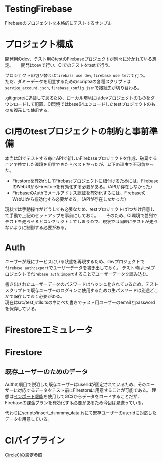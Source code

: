 # TestingFirebase
Firebaseのプロジェクトを本格的にテストするサンプル

# プロジェクト構成
開発用のdev、テスト用のtestのFirebaseプロジェクトが別々に分かれている想定。　　
開発はdevで行い、CIでのテストをtestで行う。

プロジェクトの切り替えは`firebase use dev`, `firebase use test`で行う。  
ただ、ダミーデータを用意するためのscripts/の各種スクリプトは`service_account.json`, `firebase_config.json`で接続先が切り替わる。

.gitignoreに追加してあるため、ローカル環境にはdevプロジェクトのものをダウンロードして配置、CI環境ではbase64エンコードしたtestプロジェクトのものを復元して使用する。

# CI用のtestプロジェクトの制約と事前準備
本当はCIでテストする毎にAPIで新しいFirebaseプロジェクトを作成、破棄することで独立した環境を用意できたらベストだったが、以下の理由で不可能だった。

- Firestoreを有効化してFirebaseプロジェクトに紐付けるためには、FirebaseのWebUIからFirestoreを有効化する必要がある。（APIが存在しなかった）
- FirebaseのAuthでメールアドレス認証を有効化するには、FirebaseのWebUIから有効化する必要がある。（APIが存在しなかった）

現状では手動操作がどうしても必要なため、testプロジェクトは1つだけ用意して手動で上記のセットアップを事前にしておく。　　
そのため、CI環境で並列でテストを走らせるとコンフリクトしてしまうので、現状では同時にテストが走らないように制御する必要がある。

# Auth
ユーザーが既にサービスにいる状態を再現するため、devプロジェクトで`firebase auth:export`でユーザーデータを書き出しておく。
テスト時はtestプロジェクトで`firebase auth:import`することでユーザーデータを読み込む。

書き出されたユーザーデータのパスワードはハッシュ化されているため、テストスクリプトで既存ユーザーのログインに使用するための生パスワードは別途どこかで保存しておく必要がある。  
現在はsrc/test_utils.tsの中にべた書きでテスト用ユーザーのemailとpasswordを保存している。

# Firestoreエミュレータ

# Firestore
## 既存ユーザーのためのデータ
Authの項目で説明した既存ユーザーはuserIdが固定されているため、そのユーザーに対応するデータをテスト前にFirestoreに用意することが可能である。
理想は[インポート機能](https://firebase.google.com/docs/firestore/manage-data/export-import)を使用してGCSからデータをロードすることだが、Firebaseの課金プランを有効化する必要があるため今回は見送っている。

代わりにscripts/insert_dummmy_data.tsにて既存ユーザーのuserIdに対応したデータを用意している。

# CIパイプライン
[CircleCIの設定](./.circleci/config.yml)参照